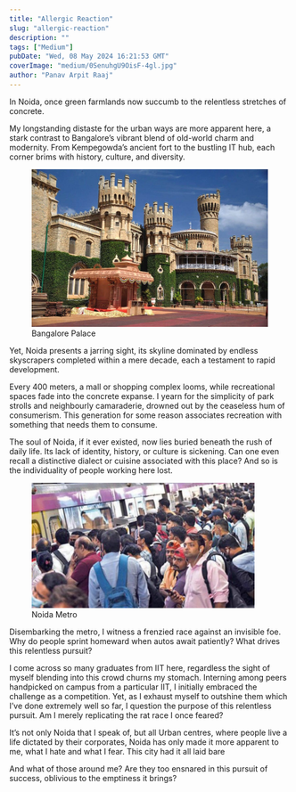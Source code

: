```yaml
---
title: "Allergic Reaction"
slug: "allergic-reaction"
description: ""
tags: ["Medium"]
pubDate: "Wed, 08 May 2024 16:21:53 GMT"
coverImage: "medium/0SenuhgU9OisF-4gl.jpg"
author: "Panav Arpit Raaj"
---
```


<p>In Noida, once green farmlands now succumb to the relentless stretches of concrete.</p><p>My longstanding distaste for the urban ways are more apparent here, a stark contrast to Bangalore’s vibrant blend of old-world charm and modernity. From Kempegowda’s ancient fort to the bustling IT hub, each corner brims with history, culture, and diversity.</p><figure><img alt="" src="medium/0SenuhgU9OisF-4gl.jpg" /><figcaption>Bangalore Palace</figcaption></figure><p>Yet, Noida presents a jarring sight, its skyline dominated by endless skyscrapers completed within a mere decade, each a testament to rapid development.</p><p>Every 400 meters, a mall or shopping complex looms, while recreational spaces fade into the concrete expanse. I yearn for the simplicity of park strolls and neighbourly camaraderie, drowned out by the ceaseless hum of consumerism. This generation for some reason associates recreation with something that needs them to consume.</p><p>The soul of Noida, if it ever existed, now lies buried beneath the rush of daily life. Its lack of identity, history, or culture is sickening. Can one even recall a distinctive dialect or cuisine associated with this place? And so is the individuality of people working here lost.</p><figure><img alt="" src="medium/07xcbi2z5lSN5Ousq.jpg" /><figcaption>Noida Metro</figcaption></figure><p>Disembarking the metro, I witness a frenzied race against an invisible foe. Why do people sprint homeward when autos await patiently? What drives this relentless pursuit?</p><p>I come across so many graduates from IIT here, regardless the sight of myself blending into this crowd churns my stomach. Interning among peers handpicked on campus from a particular IIT, I initially embraced the challenge as a competition. Yet, as I exhaust myself to outshine them which I’ve done extremely well so far, I question the purpose of this relentless pursuit. Am I merely replicating the rat race I once feared?</p><p>It’s not only Noida that I speak of, but all Urban centres, where people live a life dictated by their corporates, Noida has only made it more apparent to me, what I hate and what I fear. This city had it all laid bare</p><p>And what of those around me? Are they too ensnared in this pursuit of success, oblivious to the emptiness it brings?</p><img src="medium/stat" width="1" height="1" alt="">
